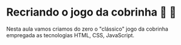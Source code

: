 # Recriando o jogo da cobrinha :snake: :snake:

Nesta aula vamos criamos do zero o "clássico" jogo da cobrinha empregada as tecnologias HTML, CSS, JavaScript. 

